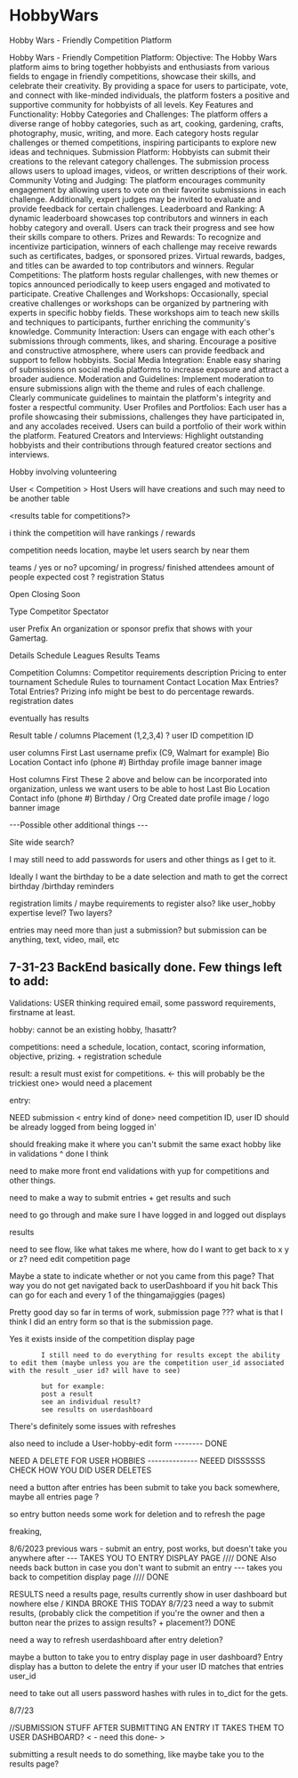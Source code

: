 # HobbyWars
Hobby Wars - Friendly Competition Platform

Hobby Wars - Friendly Competition Platform:
Objective: The Hobby Wars platform aims to bring together hobbyists and enthusiasts from various fields to engage in friendly competitions, showcase their skills, and celebrate their creativity. By providing a space for users to participate, vote, and connect with like-minded individuals, the platform fosters a positive and supportive community for hobbyists of all levels.
Key Features and Functionality:
Hobby Categories and Challenges:
The platform offers a diverse range of hobby categories, such as art, cooking, gardening, crafts, photography, music, writing, and more.
Each category hosts regular challenges or themed competitions, inspiring participants to explore new ideas and techniques.
Submission Platform:
Hobbyists can submit their creations to the relevant category challenges.
The submission process allows users to upload images, videos, or written descriptions of their work.
Community Voting and Judging:
The platform encourages community engagement by allowing users to vote on their favorite submissions in each challenge.
Additionally, expert judges may be invited to evaluate and provide feedback for certain challenges.
Leaderboard and Ranking:
A dynamic leaderboard showcases top contributors and winners in each hobby category and overall.
Users can track their progress and see how their skills compare to others.
Prizes and Rewards:
To recognize and incentivize participation, winners of each challenge may receive rewards such as certificates, badges, or sponsored prizes.
Virtual rewards, badges, and titles can be awarded to top contributors and winners.
Regular Competitions:
The platform hosts regular challenges, with new themes or topics announced periodically to keep users engaged and motivated to participate.
Creative Challenges and Workshops:
Occasionally, special creative challenges or workshops can be organized by partnering with experts in specific hobby fields.
These workshops aim to teach new skills and techniques to participants, further enriching the community's knowledge.
Community Interaction:
Users can engage with each other's submissions through comments, likes, and sharing.
Encourage a positive and constructive atmosphere, where users can provide feedback and support to fellow hobbyists.
Social Media Integration:
Enable easy sharing of submissions on social media platforms to increase exposure and attract a broader audience.
Moderation and Guidelines:
Implement moderation to ensure submissions align with the theme and rules of each challenge.
Clearly communicate guidelines to maintain the platform's integrity and foster a respectful community.
User Profiles and Portfolios:
Each user has a profile showcasing their submissions, challenges they have participated in, and any accolades received.
Users can build a portfolio of their work within the platform.
Featured Creators and Interviews:
Highlight outstanding hobbyists and their contributions through featured creator sections and interviews.


Hobby involving volunteering


User <  Competition > Host
Users will have creations and such may need to be another table 

<results table for competitions?>

i think the competition will have rankings / rewards

competition needs location, maybe let users search by near them

teams / yes or no?
upcoming/ in progress/ finished 
attendees amount of people expected
cost ? 
registration
Status


Open
Closing Soon


Type
Competitor
Spectator






user
Prefix
An organization or sponsor prefix that shows with your Gamertag.




Details
Schedule
Leagues
Results
Teams






Competition Columns:
Competitor requirements
description
Pricing to enter
tournament Schedule
Rules to tournament
Contact
Location
Max Entries? Total Entries?
Prizing info might be best to do percentage rewards.
registration dates


eventually has results


Result table / columns
Placement (1,2,3,4) ? 
user ID
competition ID


user columns
First
Last
username
prefix (C9, Walmart for example)
Bio
Location
Contact info (phone #)
Birthday
profile image
banner image


Host columns
First
These 2 above and below can be incorporated into organization, unless we want users to be able to host
Last
Bio
Location
Contact info (phone #)
Birthday / Org Created date
profile image / logo
banner image






---Possible other additional things ---

Site wide search?


I may still need to add passwords for users and other things as I get to it.

Ideally I want the birthday to be a date selection and math to get the correct birthday /birthday reminders

registration limits / maybe requirements to register also? like user_hobby expertise level? Two layers?

entries may need more than just a submission? but submission can be anything, text, video, mail, etc



7-31-23
BackEnd basically done. Few things left to add:
------------------------------------------------
Validations:
USER 
thinking required email, some password requirements, firstname at least.


hobby:
cannot be an existing hobby,
!hasattr?

competitions:
need a schedule, location, contact, scoring information, objective, prizing. + registration schedule

result:
a result must exist for competitions. <- this will probably be the trickiest one>
would need a placement


entry:

NEED submission < entry kind of done>
need competition ID, user ID should be already logged from being logged in'


should freaking make it where you can't submit the same exact hobby like in validations
^ done I think


need to make more front end validations with yup for competitions and other things.





need to make a way to submit entries + get results and such


need to go through and make sure I have logged in and logged out displays



results

need to see flow, like what takes me where, how do I want to get back to x y or z?
need edit competition page

Maybe a state to indicate whether or not you came from this page? That way you do not get navigated back to userDashboard if you hit back
This can go for each and every 1 of the thingamajiggies (pages)


Pretty good day so far in terms of work,
submission page ??? what is that I think I did an entry form so that is the submission page.

Yes it exists inside of the competition display page

            I still need to do everything for results except the ability to edit them (maybe unless you are the competition user_id associated with the result _user id? will have to see)

            but for example:
            post a result
            see an individual result?
            see results on userdashboard


There's definitely some issues with refreshes


also need to include a User-hobby-edit form -------- DONE


NEED A DELETE FOR USER HOBBIES -------------- NEEED DISSSSSS CHECK HOW YOU DID USER DELETES

need a button after entries has been submit to take you back somewhere, maybe all entries page ?



so entry button needs some work for deletion and to refresh the page



freaking,

8/6/2023
previous wars - 
submit an entry, post works, but doesn't take you anywhere after  --- TAKES YOU TO ENTRY DISPLAY PAGE //// DONE
Also needs back button in case you don't want to submit an entry --- takes you back to competition display page //// DONE

RESULTS
need a results page, results currently show in user dashboard but nowhere else / KINDA BROKE THIS TODAY 8/7/23
need a way to submit results, (probably click the competition if you're the owner and then a button near the prizes to assign results? + placement?) DONE


need a way to refresh userdashboard after entry deletion?


maybe a button to take you to entry display page in user dashboard?
Entry display has a button to delete the entry if your user ID matches that entries user_id


need to take out all users password hashes with rules in to_dict for the gets.



8/7/23

//SUBMISSION STUFF
AFTER SUBMITTING AN ENTRY IT TAKES THEM TO USER DASHBOARD? < - need this done-  >


submitting a result needs to do something, like maybe take you to the results page?

